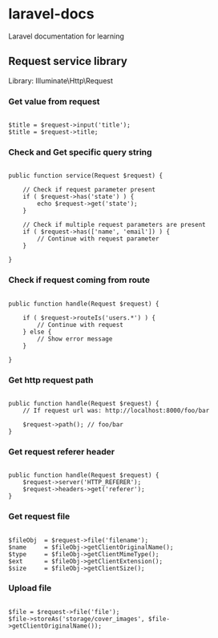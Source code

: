 # laravel-docs
Laravel documentation for learning  
  
  
## Request service library  

Library: Illuminate\Http\Request


### Get value from request  

```

$title = $request->input('title');
$title = $request->title;

```


### Check and Get specific query string  
  
```

public function service(Request $request) {

    // Check if request parameter present
    if ( $request->has('state') ) {
        echo $request->get('state');
    }
    
    // Check if multiple request parameters are present
    if ( $request->has(['name', 'email']) ) {
        // Continue with request parameter
    }
    
}

```  
  
  
### Check if request coming from route  
  
```

public function handle(Request $request) {

    if ( $request->routeIs('users.*') ) {
        // Continue with request
    } else {
        // Show error message
    }

}

```



### Get http request path  

```

public function handle(Request $request) {
    // If request url was: http://localhost:8000/foo/bar
    
    $request->path(); // foo/bar
}

```  



### Get request referer header  

```

public function handle(Request $request) {
    $request->server('HTTP_REFERER');
    $request->headers->get('referer');
}

```  



### Get request file  

```

$fileObj  = $request->file('filename');
$name     = $fileObj->getClientOriginalName();
$type     = $fileObj->getClientMimeType();
$ext      = $fileObj->getClientExtension();
$size     = $fileObj->getClientSize();

```  



### Upload file  

```

$file = $request->file('file');
$file->storeAs('storage/cover_images', $file->getClientOriginalName());

```
